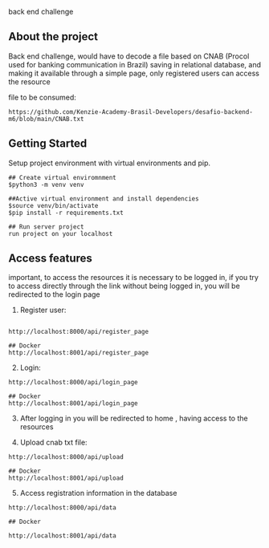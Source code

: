 back end challenge

## About the project

Back end challenge, would have to decode a file based on CNAB (Procol used for banking communication in Brazil) 
saving in relational database, and making it available through a simple page, only registered users can access the resource

file to be consumed:
````
https://github.com/Kenzie-Academy-Brasil-Developers/desafio-backend-m6/blob/main/CNAB.txt
````

##


## Getting Started

Setup project environment with virtual environments and pip.
```
## Create virtual enviromnment
$python3 -m venv venv 

##Active virtual environment and install dependencies
$source venv/bin/activate
$pip install -r requirements.txt

## Run server project 
run project on your localhost
```

## Access features

important, to access the resources it is necessary to be logged in,
if you try to access directly through the link without being logged in, you will be redirected to the login page

1. Register user:
````

http://localhost:8000/api/register_page

## Docker
http://localhost:8001/api/register_page
````
2. Login:
````
http://localhost:8000/api/login_page

## Docker
http://localhost:8001/api/login_page

````
3. After logging in you will be redirected to home , having access to the resources

4. Upload cnab txt file:
````
http://localhost:8000/api/upload

## Docker
http://localhost:8001/api/upload
````
5. Access registration information in the database
````
http://localhost:8000/api/data

## Docker

http://localhost:8001/api/data
````


